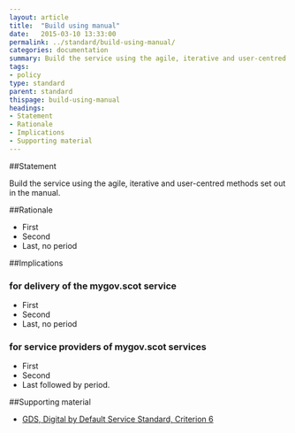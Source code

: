 ```yaml
---
layout: article
title:  "Build using manual"
date:   2015-03-10 13:33:00
permalink: ../standard/build-using-manual/ 
categories: documentation
summary: Build the service using the agile, iterative and user-centred methods set out in the manual.
tags: 
- policy
type: standard
parent: standard
thispage: build-using-manual
headings:
- Statement
- Rationale
- Implications
- Supporting material
---
```


##Statement

Build the service using the agile, iterative and user-centred methods set out in the manual.

##Rationale

* First
* Second
* Last, no period

##Implications

### for delivery of the mygov.scot service

* First
* Second
* Last, no period

### for service providers of mygov.scot services

* First
* Second
* Last followed by period.

##Supporting material

- [GDS, Digital by Default Service Standard, Criterion 6](https://www.gov.uk/service-manual/digital-by-default#criterion-6)
